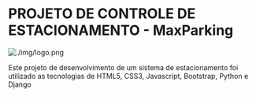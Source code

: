 # PROJETO DE CONTROLE DE ESTACIONAMENTO - MaxParking

![./img/logo.png](MaxParking)

Este projeto de desenvolvimento de um sistema de estacionamento foi utilizado as tecnologias de HTML5, CSS3, 
Javascript, Bootstrap, Python e Django  